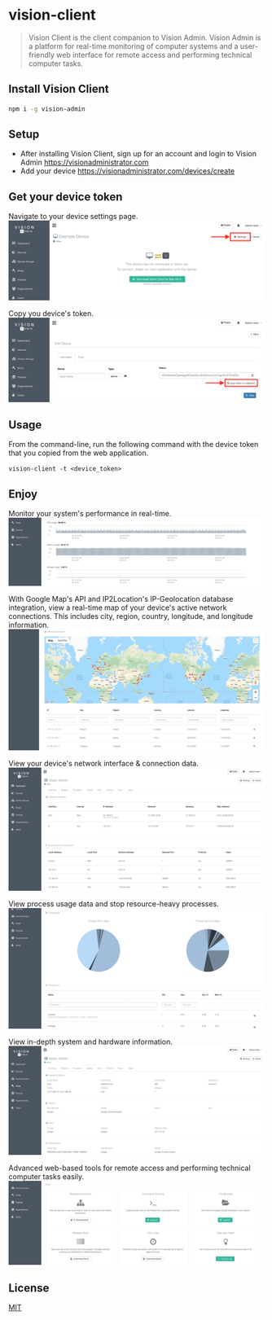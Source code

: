 # vision-client

> Vision Client is the client companion to Vision Admin. Vision Admin is a platform for real-time monitoring of computer systems and a user-friendly web interface for remote access and performing technical computer tasks.

## Install Vision Client

```bash
npm i -g vision-admin
```

## Setup

- After installing Vision Client, sign up for an account and login to Vision Admin https://visionadministrator.com
- Add your device https://visionadministrator.com/devices/create

## Get your device token
Navigate to your device settings page.
![](assets/settings.jpg)

Copy you device's token.
![](assets/get-token.jpg)

## Usage

From the command-line, run the following command with the device token that you copied from the web application.
```
vision-client -t <device_token>
```

## Enjoy
Monitor your system's performance in real-time.
![](assets/overview.jpg)

With Google Map's API and IP2Location's IP-Geolocation database integration, view a real-time map of your device's active network connections. This includes city, region, country, longitude, and longitude information.
![](assets/geolocation.jpg)

View your device's network interface & connection data.
![](assets/network.jpg)

View process usage data and stop resource-heavy processes.
![](assets/processes.jpg)

View in-depth system and hardware information.
![](assets/system.jpg)

Advanced web-based tools for remote access and performing technical computer tasks easily.
![](assets/apps.jpg)

## License

[MIT](http://vjpr.mit-license.org)
